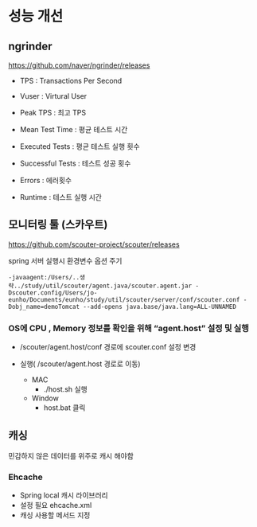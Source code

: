 # 성능 개선

## ngrinder

https://github.com/naver/ngrinder/releases

-   TPS : Transactions Per Second
-   Vuser : Virtural User

-   Peak TPS : 최고 TPS
-   Mean Test Time : 평균 테스트 시간
-   Executed Tests : 평균 테스트 실행 횟수
-   Successful Tests : 테스트 성공 횟수
-   Errors : 에러횟수
-   Runtime : 테스트 실행 시간

## 모니터링 툴 (스카우트)

https://github.com/scouter-project/scouter/releases

spring 서버 실행시 환경변수 옵션 주기

```
-javaagent:/Users/..생략../study/util/scouter/agent.java/scouter.agent.jar -Dscouter.config/Users/jo-eunho/Documents/eunho/study/util/scouter/server/conf/scouter.conf -Dobj_name=demoTomcat --add-opens java.base/java.lang=ALL-UNNAMED
```

### OS에 CPU , Memory 정보를 확인을 위해 “agent.host” 설정 및 실행

-   /scouter/agent.host/conf 경로에 scouter.conf 설정 변경

-   실행( /scouter/agent.host 경로로 이동)
    -   MAC
        -   ./host.sh 실행
    -   Window
        -   host.bat 클릭

## 캐싱

민감하지 않은 데이터를 위주로 캐시 해야함

### Ehcache

-   Spring local 캐시 라이브러리
-   설정 필요 ehcache.xml
-   캐싱 사용할 메서드 지정
